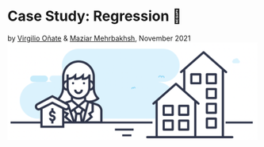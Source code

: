 # Case Study: Regression 🏡
by [Virgilio Oñate](https://github.com/vonate5) & [Maziar Mehrbakhsh](https://github.com/Maziar-Mehr), November 2021
![](images/Image_1.png)




